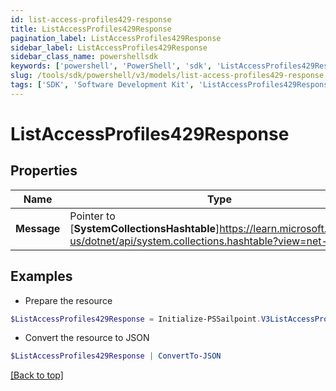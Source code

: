 ```yaml
---
id: list-access-profiles429-response
title: ListAccessProfiles429Response
pagination_label: ListAccessProfiles429Response
sidebar_label: ListAccessProfiles429Response
sidebar_class_name: powershellsdk
keywords: ['powershell', 'PowerShell', 'sdk', 'ListAccessProfiles429Response'] 
slug: /tools/sdk/powershell/v3/models/list-access-profiles429-response
tags: ['SDK', 'Software Development Kit', 'ListAccessProfiles429Response']
---
```



# ListAccessProfiles429Response

## Properties

Name | Type | Description | Notes
------------ | ------------- | ------------- | -------------
**Message** |  Pointer to [**SystemCollectionsHashtable**]https://learn.microsoft.com/en-us/dotnet/api/system.collections.hashtable?view=net-9.0 | A message describing the error | [optional] 

## Examples

- Prepare the resource
```powershell
$ListAccessProfiles429Response = Initialize-PSSailpoint.V3ListAccessProfiles429Response  -Message  Rate Limit Exceeded 
```

- Convert the resource to JSON
```powershell
$ListAccessProfiles429Response | ConvertTo-JSON
```


[[Back to top]](#) 

